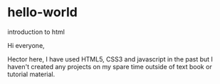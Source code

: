 # hello-world
introduction to html

Hi everyone,

Hector here, I have used HTML5, CSS3 and javascript in the past but I haven't created any projects on my spare time outside of text book or tutorial material.
